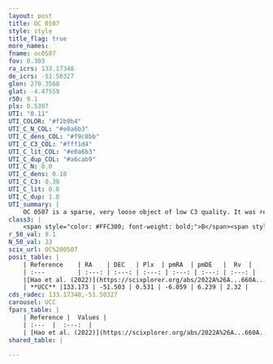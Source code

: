```yaml
---
layout: post
title: OC 0507
style: style
title_flag: true
more_names: 
fname: oc0507
fov: 0.303
ra_icrs: 133.17348
de_icrs: -51.50327
glon: 270.3568
glat: -4.47559
r50: 9.1
plx: 0.5307
UTI: "0.11"
UTI_COLOR: "#f2b9b4"
UTI_C_N_COL: "#e0a6b3"
UTI_C_dens_COL: "#f9c8bb"
UTI_C_C3_COL: "#fff1d4"
UTI_C_lit_COL: "#e0a6b3"
UTI_C_dup_COL: "#a6cab9"
UTI_C_N: 0.0
UTI_C_dens: 0.18
UTI_C_C3: 0.38
UTI_C_lit: 0.0
UTI_C_dup: 1.0
UTI_summary: |
    OC 0507 is a sparse, very loose object of low C3 quality. It was recently reported in the literature.<br><br><span style="color: #99180f; font-weight: bold;">Warning: </span>contains less than 25 stars with <i>P>0.5</i> estimated.
class3: |
    <span style="color: #FFC300; font-weight: bold;">B</span><span style="color: red; font-weight: bold;">C</span>
r_50_val: 9.1
N_50_val: 23
scix_url: OC%200507
posit_table: |
    | Reference    | RA    | DEC   | Plx  | pmRA  | pmDE   |  Rv  |
    | :---         | :---: | :---: | :---: | :---: | :---: | :---: |
    |[Hao et al. (2022)](https://scixplorer.org/abs/2022A%26A...660A...4H) | 133.135 | -51.528 | 0.537 | -6.086 | 6.199 | -- |
    | **UCC** |133.173 | -51.503 | 0.531 | -6.059 | 6.239 | 2.32 | 
cds_radec: 133.17348,-51.50327
carousel: UCC
fpars_table: |
    | Reference |  Values |
    | :---  |  :---:  |
    | [Hao et al. (2022)](https://scixplorer.org/abs/2022A%26A...660A...4H) | `AG=2.44, age=8.1, Z=0.028` |
shared_table: |
    
---
```

